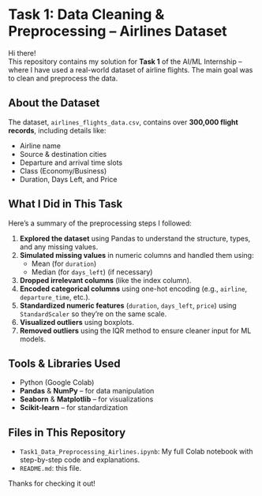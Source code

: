 # Task 1: Data Cleaning & Preprocessing – Airlines Dataset

Hi there!  
This repository contains my solution for **Task 1** of the AI/ML Internship – where I have used a real-world dataset of airline flights. The main goal was to clean and preprocess the data.


## About the Dataset

The dataset, `airlines_flights_data.csv`, contains over **300,000 flight records**, including details like:
- Airline name
- Source & destination cities
- Departure and arrival time slots
- Class (Economy/Business)
- Duration, Days Left, and Price


## What I Did in This Task

Here’s a summary of the preprocessing steps I followed:

1. **Explored the dataset** using Pandas to understand the structure, types, and any missing values.
2. **Simulated missing values** in numeric columns and handled them using:
   - Mean (for `duration`)
   - Median (for `days_left`)  (if necessary)
3. **Dropped irrelevant columns** (like the index column).
4. **Encoded categorical columns** using one-hot encoding (e.g., `airline`, `departure_time`, etc.).
5. **Standardized numeric features** (`duration`, `days_left`, `price`) using `StandardScaler` so they’re on the same scale.
6. **Visualized outliers** using boxplots.
7. **Removed outliers** using the IQR method to ensure cleaner input for ML models.


## Tools & Libraries Used

- Python (Google Colab)
- **Pandas** & **NumPy** – for data manipulation
- **Seaborn** & **Matplotlib** – for visualizations
- **Scikit-learn** – for standardization


## Files in This Repository

- `Task1_Data_Preprocessing_Airlines.ipynb`: My full Colab notebook with step-by-step code and explanations.
- `README.md`: this file.


Thanks for checking it out!
